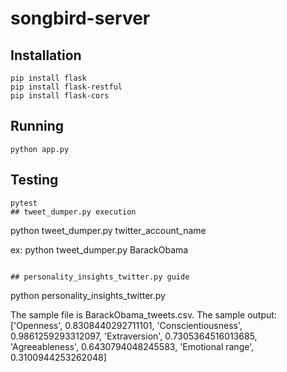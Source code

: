 # songbird-server

## Installation

```
pip install flask
pip install flask-restful
pip install flask-cors
```

## Running

```
python app.py
```

## Testing

```
pytest
## tweet_dumper.py execution
```
python tweet_dumper.py twitter_account_name

ex: python tweet_dumper.py BarackObama
```

## personality_insights_twitter.py guide
```
python personality_insights_twitter.py

The sample file is BarackObama_tweets.csv. The sample output:
['Openness', 0.8308440292711101, 'Conscientiousness', 0.9861259293312097, 'Extraversion', 0.7305364516013685, 'Agreeableness', 0.6430794048245583, 'Emotional range', 0.3100944253262048]
```
